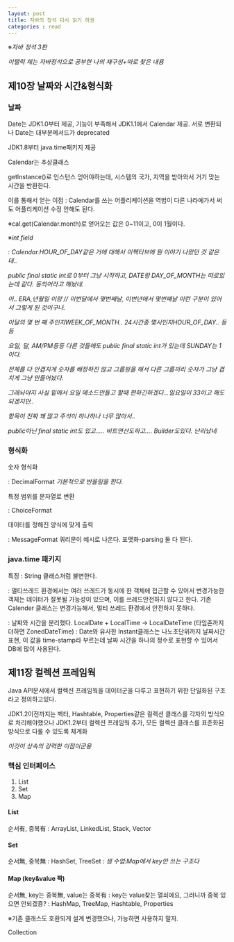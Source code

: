 ```yaml
---
layout: post
title: 자바의 정석 다시 읽기 하권
categories : read
---
```

※*자바 정석 3판*

*이탤릭 체는 자바정석으로 공부한 나의 재구성+따로 찾은 내용*

## 제10장 날짜와 시간&형식화


### 날짜

Date는 JDK1.0부터 제공, 기능이 부족해서 JDK1.1에서 Calendar 제공. 서로 변환되나 Date는 대부분메서드가 deprecated

JDK1.8부터 java.time패키지 제공

Calendar는 추상클래스

getInstance()로 인스턴스 얻어야하는데, 시스템의 국가, 지역을 받아와서 거기 맞는 시간을 반환한다.

이를 통해서 얻는 이점
: Calendar를 쓰는 어플리케이션을 역법이 다른 나라에가서 써도 어플리케이션 수정 안해도 된다.

※cal.get(Calendar.month)로 얻어오는 값은 0~11이고, 0이 1월이다.

※*int field*

: *Calendar.HOUR_OF_DAY같은 거에 대해서 이펙티브에 뭔 이야기 나왔던 것 같은데..*

*public final static int로 0부터 그냥 시작하고, DATE랑 DAY_OF_MONTH는 따로있는데 같다. 동의어라고 해놨네.*

*아.. ERA,년월일 이랑 // 이번달에서 몇번째날, 이번년에서 몇번째날 이런 구분이 있어서 그렇게 된 것이구나.*

*이달의 몇 번 째 주인지WEEK_OF_MONTH.. 24시간중 몇시인지HOUR_OF_DAY.. 등등*

*요일, 달, AM/PM등등 다른 것들에도 public final static int가 있는데 SUNDAY는 1이다.* 

*전체를 다 안겹치게 숫자를 배정하진 않고 그룹핑을 해서 다른 그룹끼리 숫자가 그냥 겹치게 그냥 만들어놨다.*

*그래놔야지 사실 밑에서 요일 메소드만들고 할때 편하긴하겠다...일요일이 33이고 해도 되겠지만..*

*항목이 진짜 꽤 많고 주석이 하나하나 너무 많아서..*

*public아닌 final static int도 있고..... 비트연산도하고.... Builder도있다. 난리났네*

### 형식화

숫자 형식화

: DecimalFormat *기본적으로 반올림을 한다.*


특정 범위를 문자열로 변환

: ChoiceFormat


데이터를 정해진 양식에 맞게 출력

: MessageFormat 쿼리문이 예시로 나온다. 포맷화-parsing 둘 다 된다.


### java.time 패키지

특징
: String 클래스처럼 불변한다. 

: 멀티쓰레드 환경에서는 여러 쓰레드가 동시에 한 객체에 접근할 수 있어서 변경가능한 객체는 데이터가 잘못될 가능성이 있으며, 이를 쓰레드안전하지 않다고 한다. 기존 Calender 클래스는 변경가능해서, 멀티 쓰레드 환경에서 안전하지 못하다. 

: 날짜와 시간을 분리했다. LocalDate + LocalTime -> LocalDateTime (타임존까지 더하면 ZonedDateTime)
: Date와 유사한 Instant클래스는 나노초단위까지 날짜시간 표현, 이 값을 time-stamp라 부르는데 날짜 시간을 하나의 정수로 표현할 수 있어서 DB에 많이 사용된다.

## 제11장 컬렉션 프레임웍

Java API문서에서 컬렉션 프레임웍을 데이터군을 다루고 표현하기 위한 단일화된 구조라고 정의하고있다.

JDK1.2이전까지는 벡터, Hashtable, Properties같은 컬렉션 클래스를 각자의 방식으로 처리해야했으나 JDK1.2부터 컬렉션 프레임웍 추가, 모든 컬렉션 클래스를 표준화된 방식으로 다룰 수 있도록 체계화

*이것이 상속의 강력한 이점이군용*

### 핵심 인터페이스

1. List
2. Set
3. Map


#### List
순서有, 중복有
: ArrayList, LinkedList, Stack, Vector

#### Set
순서無, 중복無
: HashSet, TreeSet
: *샘 수업:Map에서 key만 쓰는 구조다*

#### Map (key&value 짝)
순서無, key는 중복無, value는 중복有 
: key는 value찾는 열쇠에요, 그러니까 중복 있으면 안되겠죵?
: HashMap, TreeMap, Hashtable, Properties

※기존 클래스도 호환되게 설계 변경했으나, 가능하면 사용하지 말자.


Collection
